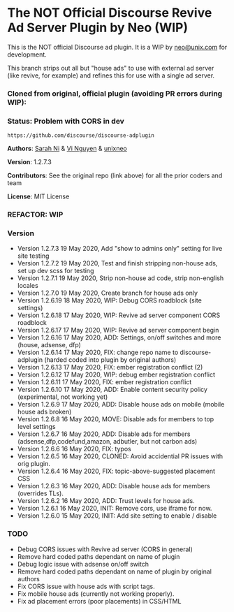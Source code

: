 # The NOT Official Discourse Revive Ad Server Plugin by Neo (WIP)

This is the NOT official Discourse ad plugin. It is a WIP by neo@unix.com for development.

This branch strips out all but "house ads" to use with external ad server (like revive, for example) and refines this for use with a single ad server.

### Cloned from original, official plugin (avoiding PR errors during WIP):

### Status: Problem with CORS in dev

```
https://github.com/discourse/discourse-adplugin
```

**Authors**: [Sarah Ni](https://github.com/cyberkoi) & [Vi Nguyen](https://github.com/ladydanger) & [unixneo](https://github.com/unixneo)

**Version**: 1.2.7.3

**Contributors**: See the original repo (link above) for all the prior coders and team

**License**: MIT License

### REFACTOR: WIP

### Version

- Version 1.2.7.3 19 May 2020, Add "show to admins only" setting for live site testing
- Version 1.2.7.2 19 May 2020, Test and finish stripping non-house ads, set up dev scss for testing
- Version 1.2.7.1 19 May 2020, Strip non-house ad code, strip non-english locales
- Version 1.2.7.0 19 May 2020, Create branch for house ads only
- Version 1.2.6.19 18 May 2020, WIP: Debug CORS roadblock (site settings)
- Version 1.2.6.18 17 May 2020, WIP: Revive ad server component CORS roadblock
- Version 1.2.6.17 17 May 2020, WIP: Revive ad server component begin
- Version 1.2.6.16 17 May 2020, ADD: Settings, on/off switches and more (house, adsense, dfp)
- Version 1.2.6.14 17 May 2020, FIX: change repo name to discourse-adplugin (harded coded into plugin by original authors)
- Version 1.2.6.13 17 May 2020, FIX: ember registration conflict (2)
- Version 1.2.6.12 17 May 2020, WIP: debug ember registration conflict
- Version 1.2.6.11 17 May 2020, FIX: ember registration conflict
- Version 1.2.6.10 17 May 2020, ADD: Enable content security policy (experimental, not working yet)
- Version 1.2.6.9 17 May 2020, ADD: Disable house ads on mobile (mobile house ads broken)
- Version 1.2.6.8 16 May 2020, MOVE: Disable ads for members to top level settings
- Version 1.2.6.7 16 May 2020, ADD: Disable ads for members (adsense,dfp,codefund,amazon, adbutler, but not carbon ads)
- Version 1.2.6.6 16 May 2020, FIX: typos
- Version 1.2.6.5 16 May 2020, CLONED: Avoid accidential PR issues with orig plugin.
- Version 1.2.6.4 16 May 2020, FIX: topic-above-suggested placement CSS
- Version 1.2.6.3 16 May 2020, ADD: Disable house ads for members (overrides TLs).
- Version 1.2.6.2 16 May 2020, ADD: Trust levels for house ads.
- Version 1.2.6.1 16 May 2020, INIT: Remove cors, use iframe for now.
- Version 1.2.6.0 15 May 2020, INIT: Add site setting to enable / disable

### TODO

- Debug CORS issues with Revive ad server (CORS in general)
- Remove hard coded paths dependant on name of plugin
- Debug logic issue with adsense on/off switch
- Remove hard coded paths dependant on name of plugin by original authors
- Fix CORS issue with house ads with script tags.
- Fix mobile house ads (currently not working properly).
- Fix ad placement errors (poor placements) in CSS/HTML
